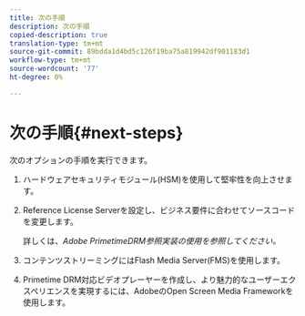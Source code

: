 ```yaml
---
title: 次の手順
description: 次の手順
copied-description: true
translation-type: tm+mt
source-git-commit: 89bdda1d4bd5c126f19ba75a819942df901183d1
workflow-type: tm+mt
source-wordcount: '77'
ht-degree: 0%

---
```



# 次の手順{#next-steps}

次のオプションの手順を実行できます。
1. ハードウェアセキュリティモジュール(HSM)を使用して堅牢性を向上させます。
1. Reference License Serverを設定し、ビジネス要件に合わせてソースコードを変更します。

   詳しくは、*Adobe PrimetimeDRM参照実装の使用を参照してください。*
1. コンテンツストリーミングにはFlash Media Server(FMS)を使用します。
1. Primetime DRM対応ビデオプレーヤーを作成し、より魅力的なユーザーエクスペリエンスを実現するには、AdobeのOpen Screen Media Frameworkを使用します。

